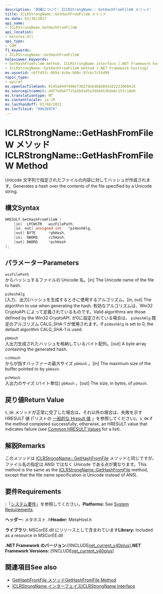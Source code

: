 ```yaml
---
description: '詳細について: ICLRStrongName:: GetHashFromFileW メソッド'
title: ICLRStrongName::GetHashFromFileW メソッド
ms.date: 03/30/2017
api_name:
- ICLRStrongName.GetHashFromFileW
api_location:
- mscoree.dll
api_type:
- COM
f1_keywords:
- ICLRStrongName::GetHashFromFileW
helpviewer_keywords:
- GetHashFromFileW method, ICLRStrongName interface [.NET Framework hosting]
- ICLRStrongName::GetHashFromFileW method [.NET Framework hosting]
ms.assetid: c6ff45fc-905d-4c6e-b00c-97c6c7c55d99
topic_type:
- apiref
ms.openlocfilehash: 6145a044f490ef3827de6db8d84d16222306642d
ms.sourcegitcommit: ddf7edb67715a5b9a45e3dd44536dabc153c1de0
ms.translationtype: MT
ms.contentlocale: ja-JP
ms.lasthandoff: 02/06/2021
ms.locfileid: "99636976"
---
```

# <a name="iclrstrongnamegethashfromfilew-method"></a><span data-ttu-id="2297f-103">ICLRStrongName::GetHashFromFileW メソッド</span><span class="sxs-lookup"><span data-stu-id="2297f-103">ICLRStrongName::GetHashFromFileW Method</span></span>

<span data-ttu-id="2297f-104">Unicode 文字列で指定されたファイルの内容に対してハッシュが作成されます。</span><span class="sxs-lookup"><span data-stu-id="2297f-104">Generates a hash over the contents of the file specified by a Unicode string.</span></span>  
  
## <a name="syntax"></a><span data-ttu-id="2297f-105">構文</span><span class="sxs-lookup"><span data-stu-id="2297f-105">Syntax</span></span>  
  
```cpp  
HRESULT GetHashFromFileW (
    [in]  LPCWSTR   wszFilePath,  
    [in, out] unsigned int   *piHashAlg,  
    [out] BYTE      *pbHash,  
    [in]  DWORD     cchHash,  
    [out] DWORD     *pchHash  
);
```  
  
## <a name="parameters"></a><span data-ttu-id="2297f-106">パラメーター</span><span class="sxs-lookup"><span data-stu-id="2297f-106">Parameters</span></span>  

 `wszFilePath`  
 <span data-ttu-id="2297f-107">からハッシュするファイルの Unicode 名。</span><span class="sxs-lookup"><span data-stu-id="2297f-107">[in] The Unicode name of the file to hash.</span></span>  
  
 `piHashAlg`  
 <span data-ttu-id="2297f-108">[入力、出力]ハッシュを生成するときに使用するアルゴリズム。</span><span class="sxs-lookup"><span data-stu-id="2297f-108">[in, out] The algorithm to use when generating the hash.</span></span> <span data-ttu-id="2297f-109">有効なアルゴリズムは、Win32 CryptoAPI によって定義されているものです。</span><span class="sxs-lookup"><span data-stu-id="2297f-109">Valid algorithms are those defined by the Win32 CryptoAPI.</span></span> <span data-ttu-id="2297f-110">が0に設定されている場合は、 `piHashAlg` 既定のアルゴリズム CALG_SHA-1 が使用されます。</span><span class="sxs-lookup"><span data-stu-id="2297f-110">If `piHashAlg` is set to 0, the default algorithm CALG_SHA-1 is used.</span></span>  
  
 `pbHash`  
 <span data-ttu-id="2297f-111">入出力生成されたハッシュを格納しているバイト配列。</span><span class="sxs-lookup"><span data-stu-id="2297f-111">[out] A byte array containing the generated hash.</span></span>  
  
 `cchHash`  
 <span data-ttu-id="2297f-112">からが指すバッファーの最大サイズ `pbHash` 。</span><span class="sxs-lookup"><span data-stu-id="2297f-112">[in] The maximum size of the buffer pointed to by `pbHash`.</span></span>  
  
 `pchHash`  
 <span data-ttu-id="2297f-113">入出力のサイズ (バイト単位) `pbHash` 。</span><span class="sxs-lookup"><span data-stu-id="2297f-113">[out] The size, in bytes, of `pbHash`.</span></span>  
  
## <a name="return-value"></a><span data-ttu-id="2297f-114">戻り値</span><span class="sxs-lookup"><span data-stu-id="2297f-114">Return Value</span></span>  

 <span data-ttu-id="2297f-115">`S_OK` メソッドが正常に完了した場合は。それ以外の場合は、失敗を示す HRESULT 値 (「リストの [一般的な Hresult 値](/windows/win32/seccrypto/common-hresult-values) 」を参照してください)。</span><span class="sxs-lookup"><span data-stu-id="2297f-115">`S_OK` if the method completed successfully; otherwise, an HRESULT value that indicates failure (see [Common HRESULT Values](/windows/win32/seccrypto/common-hresult-values) for a list).</span></span>  
  
## <a name="remarks"></a><span data-ttu-id="2297f-116">解説</span><span class="sxs-lookup"><span data-stu-id="2297f-116">Remarks</span></span>  

 <span data-ttu-id="2297f-117">このメソッドは [ICLRStrongName:: GetHashFromFile](iclrstrongname-gethashfromfile-method.md) メソッドと同じですが、ファイル名の指定は ANSI ではなく Unicode である点が異なります。</span><span class="sxs-lookup"><span data-stu-id="2297f-117">This method is the same as the [ICLRStrongName::GetHashFromFile](iclrstrongname-gethashfromfile-method.md) method, except that the file name specification is Unicode instead of ANSI.</span></span>  
  
## <a name="requirements"></a><span data-ttu-id="2297f-118">要件</span><span class="sxs-lookup"><span data-stu-id="2297f-118">Requirements</span></span>  

 <span data-ttu-id="2297f-119">**:**「[システム要件](../../get-started/system-requirements.md)」を参照してください。</span><span class="sxs-lookup"><span data-stu-id="2297f-119">**Platforms:** See [System Requirements](../../get-started/system-requirements.md).</span></span>  
  
 <span data-ttu-id="2297f-120">**ヘッダー:** メタホスト .h</span><span class="sxs-lookup"><span data-stu-id="2297f-120">**Header:** MetaHost.h</span></span>  
  
 <span data-ttu-id="2297f-121">**ライブラリ:** MSCorEE.dll にリソースとして含まれています</span><span class="sxs-lookup"><span data-stu-id="2297f-121">**Library:** Included as a resource in MSCorEE.dll</span></span>  
  
 <span data-ttu-id="2297f-122">**.NET Framework のバージョン:**[!INCLUDE[net_current_v40plus](../../../../includes/net-current-v40plus-md.md)]</span><span class="sxs-lookup"><span data-stu-id="2297f-122">**.NET Framework Versions:** [!INCLUDE[net_current_v40plus](../../../../includes/net-current-v40plus-md.md)]</span></span>  
  
## <a name="see-also"></a><span data-ttu-id="2297f-123">関連項目</span><span class="sxs-lookup"><span data-stu-id="2297f-123">See also</span></span>

- [<span data-ttu-id="2297f-124">GetHashFromFile メソッド</span><span class="sxs-lookup"><span data-stu-id="2297f-124">GetHashFromFile Method</span></span>](iclrstrongname-gethashfromfile-method.md)
- [<span data-ttu-id="2297f-125">ICLRStrongName インターフェイス</span><span class="sxs-lookup"><span data-stu-id="2297f-125">ICLRStrongName Interface</span></span>](iclrstrongname-interface.md)
